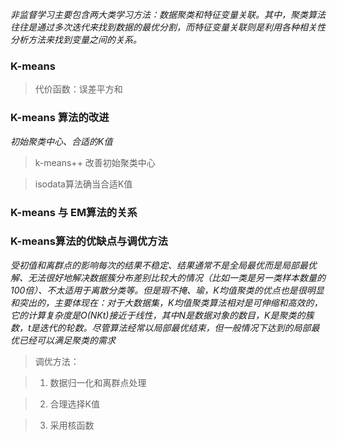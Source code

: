 *非监督学习主要包含两大类学习方法：数据聚类和特征变量关联。其中，聚类算法往往是通过多次迭代来找到数据的最优分割，而特征变量关联则是利用各种相关性分析方法来找到变量之间的关系。*
### K-means
> 代价函数：误差平方和

### K-means 算法的改进
*初始聚类中心、合适的K值*
> k-means++ 改善初始聚类中心

> isodata算法确当合适K值
### K-means 与 EM算法的关系

### K-means算法的优缺点与调优方法
*受初值和离群点的影响每次的结果不稳定、结果通常不是全局最优而是局部最优解、无法很好地解决数据簇分布差别比较大的情况（比如一类是另一类样本数量的100倍）、不太适用于离散分类等。但是瑕不掩、瑜，K均值聚类的优点也是很明显和突出的，主要体现在：对于大数据集，K均值聚类算法相对是可伸缩和高效的，它的计算复杂度是O(NKt)接近于线性，其中N是数据对象的数目，K是聚类的簇数，t是迭代的轮数。尽管算法经常以局部最优结束，但一般情况下达到的局部最优已经可以满足聚类的需求*
> 调优方法：

> 1. 数据归一化和离群点处理

> 2. 合理选择K值

> 3. 采用核函数
